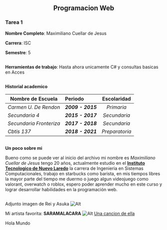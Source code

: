 ## <center>Programacion Web </center> ##
### Tarea 1 ###
**Nombre Completo**: Maximiliano Cuellar de Jesus

**Carrera**: ISC

**Semestre**: 5
## ##

**Herramientas de trabajo**: Hasta ahora unicamente C# y consultas basicas en Acces

## ##

**Historial academico**

| Nombre de Escuela       | Periodo           | Escolaridad   |
| ---                     |:------------------|:-------------:|
| _Carmen U. De Rendon_   | ***2009 - 2015*** | _Primaria_    | 
| _Secundaria 4_          | ***2015 - 2017*** | _Secundaria_  |   
| _Secundaria Fronteriza_ | ***2017 - 2018*** | _Secundaria_  |
| _Cbtis 137_             | ***2018 - 2021*** | _Preparatoria_|

## ##

**Un poco sobre mi**

Bueno como se puede ver al inicio del archivo mi nombre es _Maximiliano Cuellar de Jesus_ tengo 20 años, actualmente estudio en el [**Instituto Tecnologico de Nuevo Laredo**](http://www.nlaredo.tecnm.mx) la carrera de Ingenieria en Sistemas Computacionales, trabajo en starbucks como barista, en mis tiempos libres la mayor parte del tiempo me duermo o juego algun videojuego como valorant, overwatch o roblox, espero poder aprender mucho en este curso y lograr desarrollar habilidades en la programación web.

## ##

Adjunto imagen de Rei y Asuka
![Alt](https://th.bing.com/th/id/OIP.K9h9O7nv499d5eVuZmscRQHaEo?pid=ImgDet&rs=1)

Mi artista favorita: **SARAMALACARA**
![Alt](https://th.bing.com/th/id/OIP.DgJQf_QITIZ8F21x7UHhtQHaDv?pid=ImgDet&rs=1)
[Una cancion de ella](https://open.spotify.com/track/3ufGWBFuPdZ2ckUF7hLIL8?si=6475695d17fe494e)

Hola Mundo
